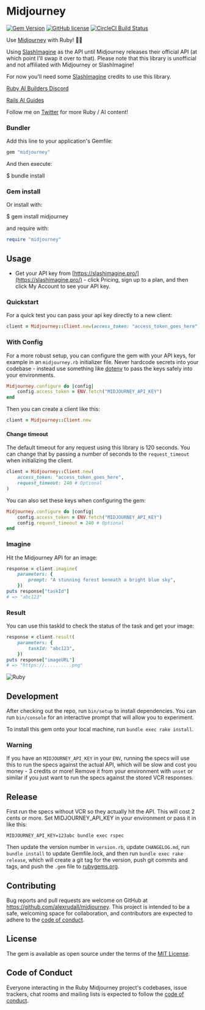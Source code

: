 # Midjourney

[![Gem Version](https://badge.fury.io/rb/midjourney.svg)](https://badge.fury.io/rb/midjourney)
[![GitHub license](https://img.shields.io/badge/license-MIT-blue.svg)](https://github.com/alexrudall/midjourney/blob/main/LICENSE.txt)
[![CircleCI Build Status](https://circleci.com/gh/alexrudall/midjourney.svg?style=shield)](https://circleci.com/gh/alexrudall/midjourney)

Use [Midjourney](https://www.midjourney.com/) with Ruby! 🤖🌌

Using [SlashImagine](https://slashimagine.pro/docs) as the API until Midjourney releases their official API (at which point I'll swap it over to that). Please note that this library is unofficial and not affiliated with Midjourney or SlashImagine!

For now you'll need some [SlashImagine](https://slashimagine.pro/pricing) credits to use this library.

[Ruby AI Builders Discord](https://discord.gg/k4Uc224xVD)

[Rails AI Guides](https://railsai.com)

Follow me on [Twitter](https://twitter.com/alexrudall) for more Ruby / AI content!

### Bundler

Add this line to your application's Gemfile:

```ruby
gem "midjourney"
```

And then execute:

$ bundle install

### Gem install

Or install with:

$ gem install midjourney

and require with:

```ruby
require "midjourney"
```

## Usage

- Get your API key from [https://slashimagine.pro/](https://slashimagine.pro/) - click Pricing, sign up to a plan, and then click My Account to see your API key.

### Quickstart

For a quick test you can pass your api key directly to a new client:

```ruby
client = Midjourney::Client.new(access_token: "access_token_goes_here")
```

### With Config

For a more robust setup, you can configure the gem with your API keys, for example in an `midjourney.rb` initializer file. Never hardcode secrets into your codebase - instead use something like [dotenv](https://github.com/motdotla/dotenv) to pass the keys safely into your environments.

```ruby
Midjourney.configure do |config|
    config.access_token = ENV.fetch("MIDJOURNEY_API_KEY")
end
```

Then you can create a client like this:

```ruby
client = Midjourney::Client.new
```

#### Change timeout

The default timeout for any request using this library is 120 seconds. You can change that by passing a number of seconds to the `request_timeout` when initializing the client.

```ruby
client = Midjourney::Client.new(
    access_token: "access_token_goes_here",
    request_timeout: 240 # Optional
)
```

You can also set these keys when configuring the gem:

```ruby
Midjourney.configure do |config|
    config.access_token = ENV.fetch("MIDJOURNEY_API_KEY")
    config.request_timeout = 240 # Optional
end
```

### Imagine

Hit the Midjourney API for an image:

```ruby
response = client.imagine(
    parameters: {
        prompt: "A stunning forest beneath a bright blue sky",
    })
puts response["taskId"]
# => "abc123"
```

### Result

You can use this taskId to check the status of the task and get your image:

```ruby
response = client.result(
    parameters: {
        taskId: "abc123",
    })
puts response["imageURL"]
# => "https://..........png"
```

![Ruby](https://i.ibb.co/gWHG7S8/stunning-forest.png)

## Development

After checking out the repo, run `bin/setup` to install dependencies. You can run `bin/console` for an interactive prompt that will allow you to experiment.

To install this gem onto your local machine, run `bundle exec rake install`.

### Warning

If you have an `MIDJOURNEY_API_KEY` in your `ENV`, running the specs will use this to run the specs against the actual API, which will be slow and cost you money - 3 credits or more! Remove it from your environment with `unset` or similar if you just want to run the specs against the stored VCR responses.

## Release

First run the specs without VCR so they actually hit the API. This will cost 2 cents or more. Set MIDJOURNEY_API_KEY in your environment or pass it in like this:

```
MIDJOURNEY_API_KEY=123abc bundle exec rspec
```

Then update the version number in `version.rb`, update `CHANGELOG.md`, run `bundle install` to update Gemfile.lock, and then run `bundle exec rake release`, which will create a git tag for the version, push git commits and tags, and push the `.gem` file to [rubygems.org](https://rubygems.org).

## Contributing

Bug reports and pull requests are welcome on GitHub at <https://github.com/alexrudall/midjourney>. This project is intended to be a safe, welcoming space for collaboration, and contributors are expected to adhere to the [code of conduct](https://github.com/alexrudall/midjourney/blob/main/CODE_OF_CONDUCT.md).

## License

The gem is available as open source under the terms of the [MIT License](https://opensource.org/licenses/MIT).

## Code of Conduct

Everyone interacting in the Ruby Midjourney project's codebases, issue trackers, chat rooms and mailing lists is expected to follow the [code of conduct](https://github.com/alexrudall/midjourney/blob/main/CODE_OF_CONDUCT.md).
